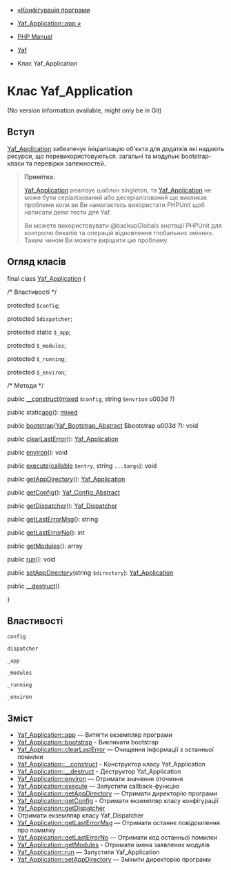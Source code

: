 - [«Конфігурація програми](yaf.appconfig.md)
- [Yaf_Application::app »](yaf-application.app.md)

- [PHP Manual](index.md)
- [Yaf](book.yaf.md)
- Клас Yaf_Application

# Клас Yaf_Application

(No version information available, might only be in Git)

## Вступ

[Yaf_Application](class.yaf-application.md) забезпечує ініціалізацію
об'єкта для додатків які надають ресурси, що перевикористовуються.
загальні та модульні bootstrap-класи та перевірки залежностей.

> **Примітка**:
>
> [Yaf_Application](class.yaf-application.md) реалізує шаблон
> singleton, та [Yaf_Application](class.yaf-application.md) не може
> бути серіалізований або десеріалізований що викликає проблеми коли ви
> Ви намагаєтесь використати PHPUnit щоб написати деякі тести для Yaf.
>
> Ви можете використовувати @backupGlobals анотації PHPUnit для контролю
> бекапів та операцій відновлення глобальних змінних. Таким чином
> Ви можете вирішити цю проблему.

## Огляд класів

final class [Yaf_Application](class.yaf-application.md) {

/\* Властивості \*/

protected `$config`;

protected `$dispatcher`;

protected static `$_app`;

protected `$_modules`;

protected `$_running`;

protected `$_environ`;

/\* Методи \*/

public
[\_\_construct](yaf-application.construct.md)([mixed](language.types.declarations.md#language.types.declarations.mixed)
`$config`, string `$envrion` u003d ?)

public static[app](yaf-application.app.md)():
[mixed](language.types.declarations.md#language.types.declarations.mixed)

public
[bootstrap](yaf-application.bootstrap.md)([Yaf_Bootstrap_Abstract](class.yaf-bootstrap-abstract.md)
$bootstrap u003d ?): void

public [clearLastError](yaf-application.clearlasterror.md)():
[Yaf_Application](class.yaf-application.md)

public [environ](yaf-application.environ.md)(): void

public
[execute](yaf-application.execute.md)([callable](language.types.callable.md)
`$entry`, string `...$args`): void

public [getAppDirectory](yaf-application.getappdirectory.md)():
[Yaf_Application](class.yaf-application.md)

public [getConfig](yaf-application.getconfig.md)():
[Yaf_Config_Abstract](class.yaf-config-abstract.md)

public [getDispatcher](yaf-application.getdispatcher.md)():
[Yaf_Dispatcher](class.yaf-dispatcher.md)

public [getLastErrorMsg](yaf-application.getlasterrormsg.md)(): string

public [getLastErrorNo](yaf-application.getlasterrorno.md)(): int

public [getModules](yaf-application.getmodules.md)(): array

public [run](yaf-application.run.md)(): void

public [setAppDirectory](yaf-application.setappdirectory.md)(string
`$directory`): [Yaf_Application](class.yaf-application.md)

public [\_\_destruct](yaf-application.destruct.md)()

}

## Властивості

`config`

`dispatcher`

`_app`

`_modules`

`_running`

`_environ`

## Зміст

- [Yaf_Application::app](yaf-application.app.md) — Витягти екземпляр
програми
- [Yaf_Application::bootstrap](yaf-application.bootstrap.md) -
Викликати bootstrap
- [Yaf_Application::clearLastError](yaf-application.clearlasterror.md)
— Очищення інформації з останньої помилки
- [Yaf_Application::\_\_construct](yaf-application.construct.md) -
Конструктор класу Yaf_Application
- [Yaf_Application::\_\_destruct](yaf-application.destruct.md) -
Деструктор Yaf_Application
- [Yaf_Application::environ](yaf-application.environ.md) — Отримати
значення оточення
- [Yaf_Application::execute](yaf-application.execute.md) — Запустити
callback-функцію
- [Yaf_Application::getAppDirectory](yaf-application.getappdirectory.md)
— Отримати директорію програми
- [Yaf_Application::getConfig](yaf-application.getconfig.md) -
Отримати екземпляр класу конфігурації
- [Yaf_Application::getDispatcher](yaf-application.getdispatcher.md)
- Отримати екземпляр класу Yaf_Dispatcher
- [Yaf_Application::getLastErrorMsg](yaf-application.getlasterrormsg.md)
— Отримати останнє повідомлення про помилку
- [Yaf_Application::getLastErrorNo](yaf-application.getlasterrorno.md)
— Отримати код останньої помилки
- [Yaf_Application::getModules](yaf-application.getmodules.md) -
Отримати імена заявлених модулів
- [Yaf_Application::run](yaf-application.run.md) — Запустити
Yaf_Application
- [Yaf_Application::setAppDirectory](yaf-application.setappdirectory.md)
— Змінити директорію програми
